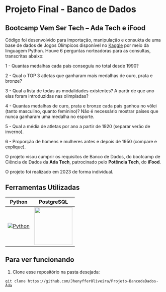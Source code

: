 # Projeto Final - Banco de Dados

## Bootcamp Vem Ser Tech – Ada Tech e iFood

Código foi desenvolvido para importação, manipulação e consukta de uma base de dados de Jogos Olímpicos disponível no [Kaggle](https://www.kaggle.com/datasets/heesoo37/120-years-of-olympic-history-athletes-and-results) por meio da linguagem Python. Houve 6 perguntas norteadoras para as consultas, transcritas abaixo:   


1 - Quantas medalhas cada país conseguiu no total desde 1990?

2 - Qual o TOP 3 atletas que ganharam mais medalhas de ouro, prata e bronze?

3 - Qual a lista de todas as modalidades existentes? A partir de que ano elas foram introduzidas nas olimpíadas?

4 - Quantas medalhas de ouro, prata e bronze cada país ganhou no vôlei (tanto masculino, quanto feminino)? Não é necessário mostrar países que nunca ganharam uma medalha no esporte.

5 - Qual a média de atletas por ano a partir de 1920 (separar verão de inverno).

6 - Proporção de homens e mulheres antes e depois de 1950 (compare e explique).


O projeto visou cumprir os requisitos de Banco de Dados, do bootcamp de Ciência de Dados da **Ada Tech**, patrocinado pelo **Potência Tech**, do **iFood**. 

O projeto foi realizado em 2023 de forma individual.

## Ferramentas Utilizadas

| Python | PostgreSQL |
| ------- | ------ |
| [![Python](https://s3.dualstack.us-east-2.amazonaws.com/pythondotorg-assets/media/files/python-logo-only.svg)](https://www.python.org) | <a href="https://www.postgresql.org/"><img src="https://www.postgresql.org/media/img/about/press/elephant.png" width="120" height="120" /></a> |



## Para ver funcionando

1.  Clone esse repositório na pasta desejada:
~~~
git clone https://github.com/JhenyfferOliveira/Projeto-BancodeDados-Ada
~~~
